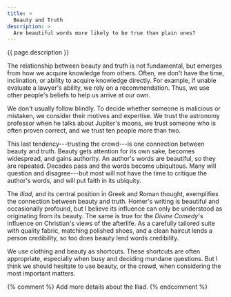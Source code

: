 ```yaml
---
title: >
  Beauty and Truth
description: >
  Are beautiful words more likely to be true than plain ones?
---
```


{{ page.description }}

The relationship between beauty and truth is not fundamental, but emerges from how we acquire knowledge from others. Often, we don't have the time, inclination, or ability to acquire knowledge directly. For example, if unable evaluate a lawyer's ability, we rely on a recommendation. Thus, we use other people's beliefs to help us arrive at our own.

We don't usually follow blindly. To decide whether someone is malicious or mistaken, we consider their motives and expertise. We trust the astronomy professor when he talks about Jupiter's moons, we trust someone who is often proven correct, and we trust ten people more than two.

This last tendency---trusting the crowd---is one connection between beauty and truth. Beauty gets attention for its own sake, becomes widespread, and gains authority. An author's words are beautiful, so they are repeated. Decades pass and the words become ubiquitous. Many will question and disagree---but most will not have the time to critique the author's words, and will put faith in its ubiquity.

The _Iliad_, and its central position in Greek and Roman thought, exemplifies the connection between beauty and truth. Homer's writing is beautiful and occasionally profound, but I believe its influence can only be understood as originating from its beauty. The same is true for the _Divine Comedy_'s influence on Christian's views of the afterlife. As a carefully tailored suite with quality fabric, matching polished shoes, and a clean haircut lends a person credibility, so too does beauty lend words credibility.

We use clothing and beauty as shortcuts. These shortcuts are often appropriate, especially when busy and deciding mundane questions. But I think we should hesitate to use beauty, or the crowd, when considering the most important matters.

{% comment %}
Add more details about the Iliad.
{% endcomment %}
